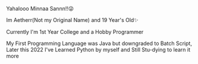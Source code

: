 Yahalooo Minnaa Sannn!!😜

Im Aetherr(Not my Original Name) and 19 Year's Old✨

Currently I'm 1st Year College and a Hobby Programmer

My First Programming Language was Java but downgraded to Batch Script, Later this 2022 I've Learned Python by myself and Still Stu-dying to learn it more


<!---
AetherrAkuma/AetherrAkuma is a ✨ special ✨ repository because its `README.md` (this file) appears on your GitHub profile.
You can click the Preview link to take a look at your changes.
--->
